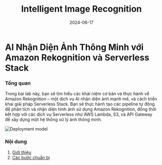 ﻿---
title: "Intelligent Image Recognition"
date: 2024-06-17
weight: 1
chapter: false
---

# AI Nhận Diện Ảnh Thông Minh với Amazon Rekognition và Serverless Stack

### Tổng quan

Trong bài lab này, bạn sẽ tìm hiểu các khái niệm cơ bản và thực hành về Amazon Rekognition – một dịch vụ AI nhận diện ảnh mạnh mẽ, và cách triển khai giải pháp Serverless Stack. Bạn sẽ thực hành tạo các pipeline tự động để phân tích và nhận diện hình ảnh sử dụng Amazon Rekognition, đồng thời kết hợp với các dịch vụ Serverless như AWS Lambda, S3, và API Gateway để xây dựng một hệ thống xử lý ảnh thông minh.

![Deployment model](/images/main_model.png)

### Nội dung

1. [Giới thiệu](1-introduce/)
2. [Các bước chuẩn bị](2-Prerequiste/)

